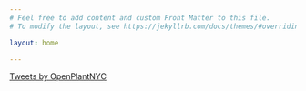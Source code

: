 ```yaml
---
# Feel free to add content and custom Front Matter to this file.
# To modify the layout, see https://jekyllrb.com/docs/themes/#overriding-theme-defaults

layout: home

---
```

<a
   class="twitter-timeline"
   href="https://twitter.com/OpenPlantNYC?ref_src=twsrc%5Etfw">
  Tweets by OpenPlantNYC
</a>
<script
   async
   src="https://platform.twitter.com/widgets.js"
   charset="utf-8">
</script>

